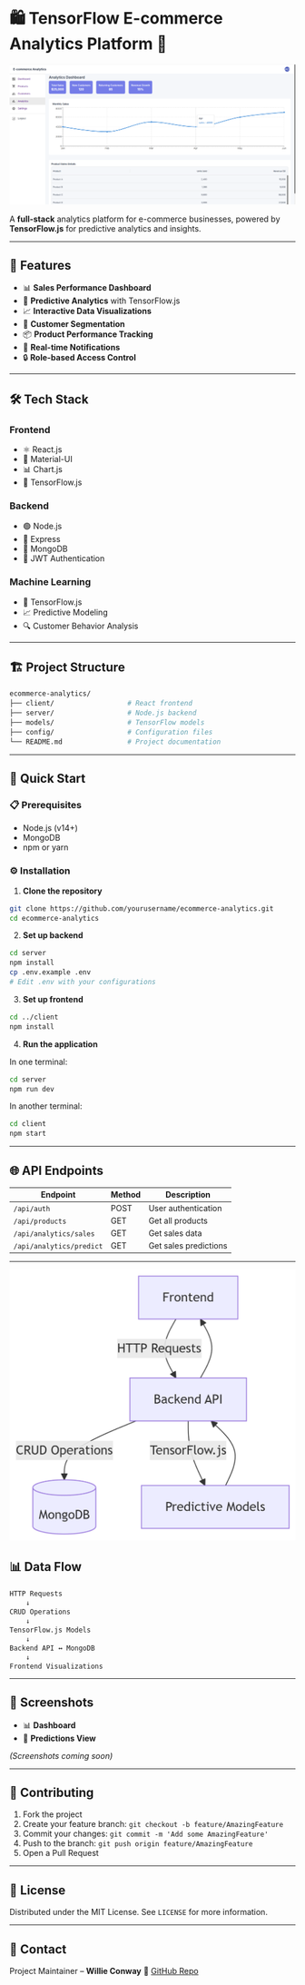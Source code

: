 
# 🛍️ TensorFlow E-commerce Analytics Platform 🚀

![Analytics Dashboard](https://github.com/Willie-Conway/TensorFlow-E-commerce-Analytics-Platform/blob/07854236768bd24d7a3d64180b05ed823f323618/My%20Analytics%20Dashboard.png)

A **full-stack** analytics platform for e-commerce businesses, powered by **TensorFlow.js** for predictive analytics and insights.

---

## 🌟 Features

- 📊 **Sales Performance Dashboard**
- 🔮 **Predictive Analytics** with TensorFlow.js
- 📈 **Interactive Data Visualizations**
- 👥 **Customer Segmentation**
- 📦 **Product Performance Tracking**
- 🔔 **Real-time Notifications**
- 🔒 **Role-based Access Control**

---

## 🛠️ Tech Stack

### Frontend
- ⚛️ React.js  
- 🎨 Material-UI  
- 📊 Chart.js  
- 🤖 TensorFlow.js  

### Backend
- 🟢 Node.js  
- 🚀 Express  
- 🍃 MongoDB  
- 🔑 JWT Authentication  

### Machine Learning
- 🧠 TensorFlow.js  
- 📈 Predictive Modeling  
- 🔍 Customer Behavior Analysis  

---

## 🏗️ Project Structure

```bash
ecommerce-analytics/
├── client/                  # React frontend
├── server/                  # Node.js backend
├── models/                  # TensorFlow models
├── config/                  # Configuration files
└── README.md                # Project documentation
````

---

## 🚀 Quick Start

### 📋 Prerequisites

* Node.js (v14+)
* MongoDB
* npm or yarn

### ⚙️ Installation

1. **Clone the repository**

```bash
git clone https://github.com/yourusername/ecommerce-analytics.git
cd ecommerce-analytics
```

2. **Set up backend**

```bash
cd server
npm install
cp .env.example .env
# Edit .env with your configurations
```

3. **Set up frontend**

```bash
cd ../client
npm install
```

4. **Run the application**

In one terminal:

```bash
cd server
npm run dev
```

In another terminal:

```bash
cd client
npm start
```

---

## 🌐 API Endpoints

| Endpoint                 | Method | Description           |
| ------------------------ | ------ | --------------------- |
| `/api/auth`              | POST   | User authentication   |
| `/api/products`          | GET    | Get all products      |
| `/api/analytics/sales`   | GET    | Get sales data        |
| `/api/analytics/predict` | GET    | Get sales predictions |

---
![Model](https://github.com/Willie-Conway/TensorFlow-E-commerce-Analytics-Platform/blob/a521dd98e171049c0c6eb99d64b67f541a869175/Model.png)

## 📊 Data Flow

```text
HTTP Requests
    ↓
CRUD Operations
    ↓
TensorFlow.js Models
    ↓
Backend API ↔ MongoDB
    ↓
Frontend Visualizations
```


---

## 📸 Screenshots

* 📊 **Dashboard**
* 🔮 **Predictions View**

*(Screenshots coming soon)*

---

## 🤝 Contributing

1. Fork the project
2. Create your feature branch: `git checkout -b feature/AmazingFeature`
3. Commit your changes: `git commit -m 'Add some AmazingFeature'`
4. Push to the branch: `git push origin feature/AmazingFeature`
5. Open a Pull Request

---

## 📜 License

Distributed under the MIT License. See `LICENSE` for more information.

---

## 📧 Contact

Project Maintainer – **Willie Conway**
🔗 [GitHub Repo](https://github.com/Willie-Conway/ecommerce-analytics)


